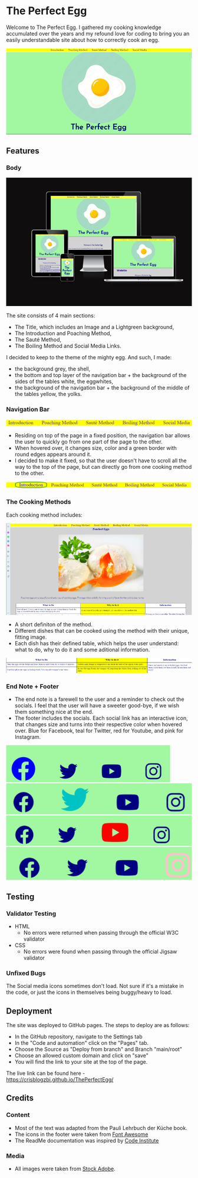 # The Perfect Egg

Welcome to The Perfect Egg. I gathered my cooking knowledge accumulated over the years and my refound love for coding to bring you an easily understandable site about how to correctly cook an egg.

![Header](/assets/readme-images/header.png)

## Features

### Body

![Size Responsive](/assets/readme-images/size-responsive.png)

The site consists of 4 main sections:

- The Title, which includes an Image and a Lightgreen background,
- The Introduction and Poaching Method,
- The Sauté Method,
- The Boiling Method and Social Media Links.

I decided to keep to the theme of the mighty egg. And such, I made:

- the background grey, the shell,
- the bottom and top layer of the navigation bar + the background of the sides of the tables white, the eggwhites,
- the background of the navigation bar + the background of the middle of the tables yellow, the yolks.

### Navigation Bar

![Nav Bar](/assets/readme-images/nav-bar.png)

- Residing on top of the page in a fixed position, the navigation bar allows the user to quickly go from one part of the page to the other.
- When hovered over, it changes size, color and a green border with round edges appears around it.
- I decided to make it fixed, so that the user doesn't have to scroll all the way to the top of the page, but can directly go from one cooking method to the other.

![Nav Bar Hover](/assets/readme-images/nav-bar-hover.png)

### The Cooking Methods

Each cooking method includes:

![Dish Example](/assets/readme-images/dish-outlay.png)

- A short definiton of the method.
- Different dishes that can be cooked using the method with their unique, fitting image.
- Each dish has their defined table, which helps the user understand: what to do, why to do it and some aditional information.

![Table](/assets/readme-images/table-outlay.png)

### End Note + Footer

- The end note is a farewell to the user and a reminder to check out the socials. I feel that the user will have a sweeter good-bye, if we wish them something nice at the end.
- The footer includes the socials. Each social link has an interactive icon, that changes size and turns into their respective color when hovered over. Blue for Facebook, teal for Twitter, red for Youtube, and pink for Instagram.

![Facebook](/assets/readme-images/facebook.png)
![Twitter](/assets/readme-images/twitter.png)
![Youtube](/assets/readme-images/youtube.png)
![Instagram](/assets/readme-images/instagram.png)

## Testing

### Validator Testing

- HTML
  - No errors were returned when passing through the official W3C validator
- CSS
  - No errors were found when passing through the official Jigsaw validator

### Unfixed Bugs

The Social media icons sometimes don't load. Not sure if it's a mistake in the code, or just the icons in themselves being buggy/heavy to load.

## Deployment

The site was deployed to GitHub pages. The steps to deploy are as follows:

- In the GitHub repository, navigate to the Settings tab
- In the "Code and automation" click on the "Pages" tab.
- Choose the Source as "Deploy from branch" and Branch "main/root"
- Choose an allowed custom domain and click on "save"
- You will find the link to your site at the top of the page.

The live link can be found here - https://crisblogzbi.github.io/ThePerfectEgg/

## Credits

### Content

- Most of the text was adapted from the Pauli Lehrbuch der Küche book.
- The icons in the footer were taken from [Font Awesome](https://fontawesome.com/)
- The ReadMe documentation was inspired by [Code Institute](https://codeinstitute.net/global/full-stack-software-development-diploma/?utm_term=code%20institute&utm_campaign=CI+-+ROW+-+Search+-+Brand&utm_source=adwords&utm_medium=ppc&hsa_acc=8983321581&hsa_cam=15207113220&hsa_grp=130324141420&hsa_ad=635849256710&hsa_src=g&hsa_tgt=kwd-319867646331&hsa_kw=code%20institute&hsa_mt=e&hsa_net=adwords&hsa_ver=3&gad=1&gclid=CjwKCAjwvdajBhBEEiwAeMh1UxwHrDH9dhK1hGH6Xgr0re4Gx4eQU64uWmel84rTJ7eKsrSppBQrXBoCPJMQAvD_BwE)

### Media

- All images were taken from [Stock Adobe](https://stock.adobe.com).
